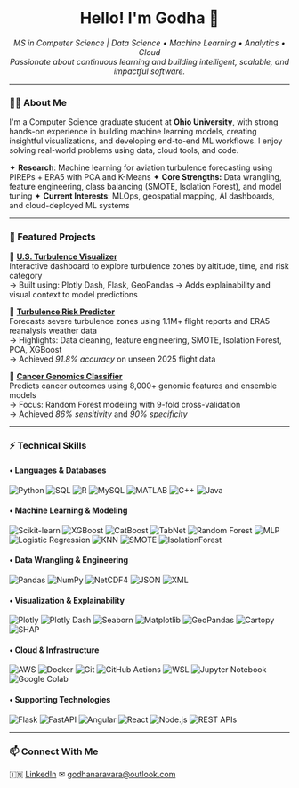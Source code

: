 <h1 align="center">Hello! I'm Godha 👋</h1>
<p align="center">
  <em>MS in Computer Science | Data Science • Machine Learning • Analytics • Cloud</em><br>
  <em>Passionate about continuous learning and building intelligent, scalable, and impactful software.</em>
</p>

---

### 👩‍💻 About Me

I'm a Computer Science graduate student at **Ohio University**, with strong hands-on experience in building machine learning models, creating insightful visualizations, and developing end-to-end ML workflows. I enjoy solving real-world problems using data, cloud tools, and code.

✦ **Research**:  Machine learning for aviation turbulence forecasting using PIREPs + ERA5 with PCA and K-Means
✦ **Core Strengths:** Data wrangling, feature engineering, class balancing (SMOTE, Isolation Forest), and model tuning
✦ **Current Interests**: MLOps, geospatial mapping, AI dashboards, and cloud-deployed ML systems

---

### 📌 Featured Projects

📁 **[U.S. Turbulence Visualizer]()**  
Interactive dashboard to explore turbulence zones by altitude, time, and risk category  
→ Built using: Plotly Dash, Flask, GeoPandas 
→ Adds explainability and visual context to model predictions

📁 **[Turbulence Risk Predictor]()**  
Forecasts severe turbulence zones using 1.1M+ flight reports and ERA5 reanalysis weather data  
→ Highlights: Data cleaning, feature engineering, SMOTE, Isolation Forest, PCA, XGBoost  
→ Achieved *91.8% accuracy* on unseen 2025 flight data

📁 **[Cancer Genomics Classifier]()**  
Predicts cancer outcomes using 8,000+ genomic features and ensemble models  
→ Focus: Random Forest modeling with 9-fold cross-validation  
→ Achieved *86% sensitivity* and *90% specificity*

---

### ⚡ Technical Skills

#### • Languages & Databases
![Python](https://img.shields.io/badge/Python-3776AB?style=for-the-badge&logo=python&logoColor=white)
![SQL](https://img.shields.io/badge/SQL-4479A1?style=for-the-badge&logo=postgresql&logoColor=white)
![R](https://img.shields.io/badge/R-276DC3?style=for-the-badge&logo=r&logoColor=white)
![MySQL](https://img.shields.io/badge/MySQL-005C84?style=for-the-badge&logo=mysql&logoColor=white)
![MATLAB](https://img.shields.io/badge/MATLAB-0076A8?style=for-the-badge&logo=mathworks&logoColor=white)
![C++](https://img.shields.io/badge/C++-00599C?style=for-the-badge&logo=cplusplus&logoColor=white)
![Java](https://img.shields.io/badge/Java-ED8B00?style=for-the-badge&logo=java&logoColor=white)

#### • Machine Learning & Modeling
![Scikit-learn](https://img.shields.io/badge/Scikit--learn-F7931E?style=for-the-badge&logo=scikit-learn&logoColor=white)
![XGBoost](https://img.shields.io/badge/XGBoost-EC6B24?style=for-the-badge&logo=xgboost&logoColor=white)
![CatBoost](https://img.shields.io/badge/CatBoost-ffcc00?style=for-the-badge&logoColor=black)
![TabNet](https://img.shields.io/badge/TabNet-blue?style=for-the-badge)
![Random Forest](https://img.shields.io/badge/Random%20Forest-darkgreen?style=for-the-badge)
![MLP](https://img.shields.io/badge/MLP-neuralnet-8A2BE2?style=for-the-badge)
![Logistic Regression](https://img.shields.io/badge/Logistic%20Regression-6A5ACD?style=for-the-badge)
![KNN](https://img.shields.io/badge/KNN-algorithm-ffa500?style=for-the-badge)
![SMOTE](https://img.shields.io/badge/SMOTE-brown?style=for-the-badge)
![IsolationForest](https://img.shields.io/badge/Isolation%20Forest-gray?style=for-the-badge)

#### • Data Wrangling & Engineering
![Pandas](https://img.shields.io/badge/Pandas-150458?style=for-the-badge&logo=pandas&logoColor=white)
![NumPy](https://img.shields.io/badge/NumPy-013243?style=for-the-badge&logo=numpy&logoColor=white)
![NetCDF4](https://img.shields.io/badge/NetCDF4-004d99?style=for-the-badge)
![JSON](https://img.shields.io/badge/JSON-292929?style=for-the-badge&logo=json&logoColor=white)
![XML](https://img.shields.io/badge/XML-FF6600?style=for-the-badge)

#### • Visualization & Explainability
![Plotly](https://img.shields.io/badge/Plotly-3F4F75?style=for-the-badge&logo=plotly&logoColor=white)
![Plotly Dash](https://img.shields.io/badge/Dash-003366?style=for-the-badge)
![Seaborn](https://img.shields.io/badge/Seaborn-9A1EAE?style=for-the-badge)
![Matplotlib](https://img.shields.io/badge/Matplotlib-11557C?style=for-the-badge&logo=matplotlib&logoColor=white)
![GeoPandas](https://img.shields.io/badge/GeoPandas-008000?style=for-the-badge)
![Cartopy](https://img.shields.io/badge/Cartopy-003300?style=for-the-badge)
![SHAP](https://img.shields.io/badge/SHAP-explainableAI-red?style=for-the-badge)

#### • Cloud & Infrastructure
![AWS](https://img.shields.io/badge/AWS-232F3E?style=for-the-badge&logo=amazon-aws&logoColor=white)
![Docker](https://img.shields.io/badge/Docker-2496ED?style=for-the-badge&logo=docker&logoColor=white)
![Git](https://img.shields.io/badge/Git-F05032?style=for-the-badge&logo=git&logoColor=white)
![GitHub Actions](https://img.shields.io/badge/GitHub%20Actions-2088FF?style=for-the-badge&logo=githubactions&logoColor=white)
![WSL](https://img.shields.io/badge/WSL-Ubuntu-orange?style=for-the-badge)
![Jupyter Notebook](https://img.shields.io/badge/Jupyter-F37626?style=for-the-badge&logo=jupyter&logoColor=white)
![Google Colab](https://img.shields.io/badge/Colab-F9AB00?style=for-the-badge&logo=googlecolab&logoColor=white)

#### • Supporting Technologies
![Flask](https://img.shields.io/badge/Flask-000000?style=for-the-badge&logo=flask&logoColor=white)
![FastAPI](https://img.shields.io/badge/FastAPI-005f73?style=for-the-badge&logo=fastapi&logoColor=white)
![Angular](https://img.shields.io/badge/Angular-DD0031?style=for-the-badge&logo=angular&logoColor=white)
![React](https://img.shields.io/badge/React-20232A?style=for-the-badge&logo=react&logoColor=61DAFB)
![Node.js](https://img.shields.io/badge/Node.js-339933?style=for-the-badge&logo=nodedotjs&logoColor=white)
![REST APIs](https://img.shields.io/badge/REST--API-005C84?style=for-the-badge)

---
<!-- 
### 📊 GitHub Stats

<p align="center">
  <img src="https://github-readme-stats.vercel.app/api?username=godhanaravara&show_icons=true&theme=radical" alt="stats" />
  <img src="https://github-readme-stats.vercel.app/api/top-langs/?username=godhanaravara&layout=compact&theme=radical" alt="top-langs" />
</p>

--- -->

### 📫 Connect With Me

🇮🇳 [LinkedIn](https://www.linkedin.com/in/godha-naravara/)
✉ godhanaravara@outlook.com
